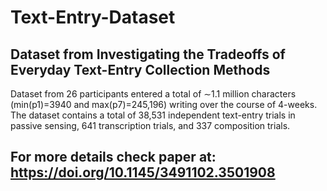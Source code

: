 # Text-Entry-Dataset

## Dataset from Investigating the Tradeoffs of Everyday Text-Entry Collection Methods 


Dataset from 26 participants entered a total of ∼1.1 million characters (min(p1)=3940 and max(p7)=245,196) writing over the course of 4-weeks. The dataset contains a total of 38,531 independent text-entry trials in passive sensing, 641 transcription trials, and 337 composition trials.

## For more details check paper at: https://doi.org/10.1145/3491102.3501908
